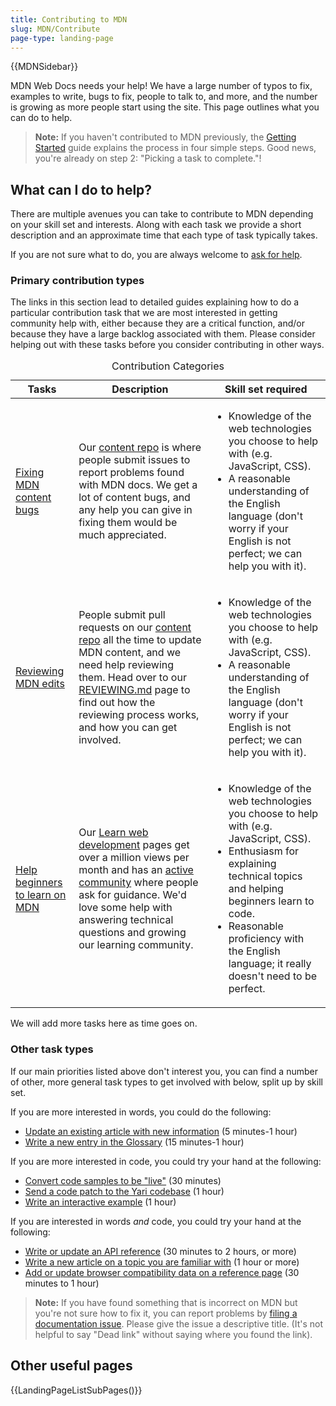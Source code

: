 ```yaml
---
title: Contributing to MDN
slug: MDN/Contribute
page-type: landing-page
---
```


{{MDNSidebar}}

MDN Web Docs needs your help! We have a large number of typos to fix, examples to write, bugs to fix, people to talk to, and more, and the number is growing as more people start using the site. This page outlines what you can do to help.

> **Note:** If you haven't contributed to MDN previously, the [Getting Started](/en-US/docs/MDN/Community/Contributing/Getting_started) guide explains the process in four simple steps. Good news, you're already on step 2: "Picking a task to complete."!

## What can I do to help?

There are multiple avenues you can take to contribute to MDN depending on your skill set and interests. Along with each task we provide a short description and an approximate time that each type of task typically takes.

If you are not sure what to do, you are always welcome to [ask for help](/en-US/docs/MDN/Community/Communication_channels).

### Primary contribution types

The links in this section lead to detailed guides explaining how to do a particular contribution task that we are most interested in getting community help with, either because they are a critical function, and/or because they have a large backlog associated with them. Please consider helping out with these tasks before you consider contributing in other ways.

<table class="standard-table">
  <caption>Contribution Categories</caption>
  <thead>
    <tr>
      <th scope="col">Tasks</th>
      <th scope="col">Description</th>
      <th scope="col">Skill set required</th>
    </tr>
  </thead>
  <tbody>
    <tr>
      <td>
        <a href="/en-US/docs/MDN/Community/MDN_content">Fixing MDN content bugs</a>
      </td>
      <td>
        Our <a href="https://github.com/mdn/content/issues">content repo</a> is where people submit issues to report problems found with MDN docs.
        We get a lot of content bugs, and any help you can give in fixing them would be much appreciated.
      </td>
      <td>
        <ul>
          <li>
            Knowledge of the web technologies you choose to help with (e.g. JavaScript, CSS).
          </li>
          <li>
            A reasonable understanding of the English language (don't worry if your English is not perfect; we can help you with it).
          </li>
        </ul>
      </td>
    </tr>
    <tr>
      <td>
        <a href="https://github.com/mdn/content/blob/main/REVIEWING.md">Reviewing MDN edits</a>
      </td>
      <td>
        People submit pull requests on our <a href="https://github.com/mdn/content">content repo</a> all the time to update MDN content, and we need help reviewing them.
        Head over to our <a href="https://github.com/mdn/content/blob/main/REVIEWING.md">REVIEWING.md</a> page to find out how the reviewing process works, and how you can get involved.
      </td>
      <td>
        <ul>
          <li>
            Knowledge of the web technologies you choose to help with (e.g. JavaScript, CSS).
          </li>
          <li>
            A reasonable understanding of the English language (don't worry if your English is not perfect; we can help you with it).
          </li>
        </ul>
      </td>
    </tr>
    <tr>
      <td>
        <a href="/en-US/docs/MDN/Community/Learn_forum"
          >Help beginners to learn on MDN</a
        >
      </td>
      <td>
        Our <a href="/en-US/docs/Learn">Learn web development</a> pages get over a million views per month and has an <a href="/en-US/docs/MDN/Community/Communication_channels">active community</a> where people ask for guidance.
        We'd love some help with answering technical questions and growing our learning community.
      </td>
      <td>
        <ul>
          <li>
            Knowledge of the web technologies you choose to help with (e.g. JavaScript, CSS).
          </li>
          <li>
            Enthusiasm for explaining technical topics and helping beginners learn to code.
          </li>
          <li>
            Reasonable proficiency with the English language; it really doesn't need to be perfect.
          </li>
        </ul>
      </td>
    </tr>
  </tbody>
</table>

We will add more tasks here as time goes on.

### Other task types

If our main priorities listed above don't interest you, you can find a number of other, more general task types to get involved with below, split up by skill set.

If you are more interested in words, you could do the following:

- [Update an existing article with new information](/en-US/docs/MDN/Writing_guidelines/Howto/Creating_moving_deleting#editing_an_existing_page) (5 minutes-1 hour)
- [Write a new entry in the Glossary](/en-US/docs/MDN/Writing_guidelines/Howto/Write_a_new_entry_in_the_glossary) (15 minutes-1 hour)

If you are more interested in code, you could try your hand at the following:

- [Convert code samples to be "live"](/en-US/docs/MDN/Writing_guidelines/Page_structures/Live_samples) (30 minutes)
- [Send a code patch to the Yari codebase](https://github.com/mdn/yari) (1 hour)
- [Write an interactive example](https://github.com/mdn/interactive-examples/blob/main/CONTRIBUTING.md) (1 hour)

If you are interested in words _and_ code, you could try your hand at the following:

- [Write or update an API reference](/en-US/docs/MDN/Writing_guidelines/Howto/Write_an_api_reference) (30 minutes to 2 hours, or more)
- [Write a new article on a topic you are familiar with](https://github.com/mdn/content#adding-a-new-document) (1 hour or more)
- [Add or update browser compatibility data on a reference page](/en-US/docs/MDN/Writing_guidelines/Page_structures/Compatibility_tables) (30 minutes to 1 hour)

> **Note:** If you have found something that is incorrect on MDN but you're not sure how to fix it, you can report problems by [filing a documentation issue](https://github.com/mdn/content/issues/new/choose). Please give the issue a descriptive title. (It's not helpful to say "Dead link" without saying where you found the link).

## Other useful pages

{{LandingPageListSubPages()}}
